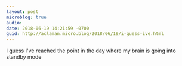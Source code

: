 ```yaml
---
layout: post
microblog: true
audio: 
date: 2018-06-19 14:21:59 -0700
guid: http://aclaman.micro.blog/2018/06/19/i-guess-ive.html
---
```

I guess I've reached the point in the day where my brain is going into standby mode
